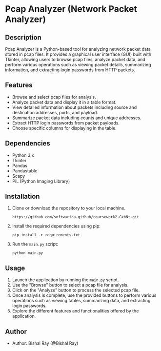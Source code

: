 # Pcap Analyzer (Network Packet Analyzer)

## Description
Pcap Analyzer is a Python-based tool for analyzing network packet data stored in pcap files. It provides a graphical user interface (GUI) built with Tkinter, allowing users to browse pcap files, analyze packet data, and perform various operations such as viewing packet details, summarizing information, and extracting login passwords from HTTP packets.

## Features
- Browse and select pcap files for analysis.
- Analyze packet data and display it in a table format.
- View detailed information about packets including source and destination addresses, ports, and payload.
- Summarize packet data including counts and unique addresses.
- Extract HTTP login passwords from packet payloads.
- Choose specific columns for displaying in the table.

## Dependencies
- Python 3.x
- Tkinter
- Pandas
- Pandastable
- Scapy
- PIL (Python Imaging Library)

## Installation
1. Clone or download the repository to your local machine.
   ```
   https://github.com/softwarica-github/coursework2-GxbNt.git
   ```
2. Install the required dependencies using pip:
   ```
   pip install -r requirements.txt
   ```
3. Run the `main.py` script:
   ```
   python main.py
   ```

## Usage
1. Launch the application by running the `main.py` script.
2. Use the "Browse" button to select a pcap file for analysis.
3. Click on the "Analyze" button to process the selected pcap file.
4. Once analysis is complete, use the provided buttons to perform various operations such as viewing tables, summarizing data, and extracting login passwords.
5. Explore the different features and functionalities offered by the application.

## Author
- Author: Bishal Ray (@Bishal Ray)
